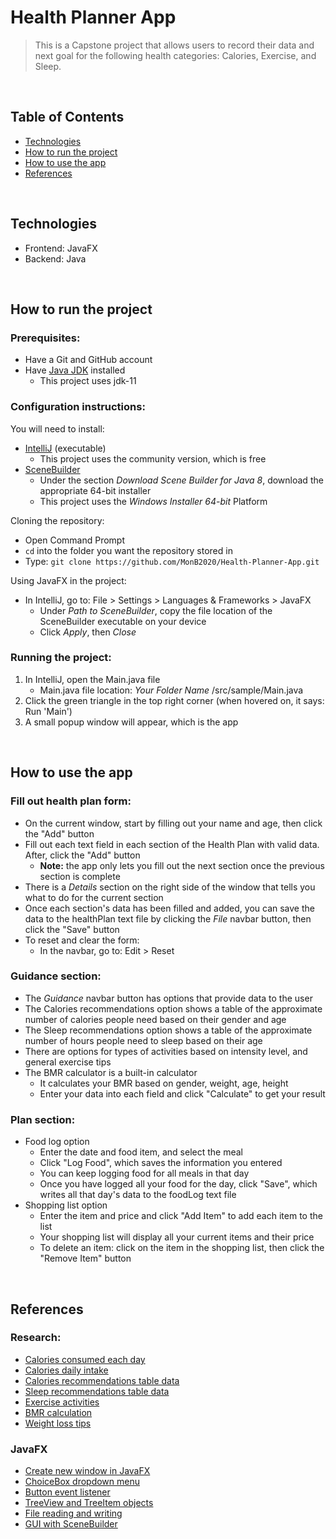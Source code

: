 # Health Planner App
> This is a Capstone project that allows users to record their data and next goal for the following health categories: Calories, Exercise, and Sleep.

<br>

## Table of Contents
- [Technologies](#technologies)
- [How to run the project](#how-to-run-project)
- [How to use the app](#how-to-use-app)
- [References](#references)

<br>

## Technologies
* Frontend: JavaFX
* Backend: Java


<br>


## <a id="how-to-run-project">How to run the project</a>
### Prerequisites:
- Have a Git and GitHub account
- Have [Java JDK](https://adoptopenjdk.net/archive.html) installed 
  - This project uses jdk-11

### Configuration instructions:

You will need to install:
- [IntelliJ](https://www.jetbrains.com/idea/download/#section=windows) (executable)
  - This project uses the community version, which is free
- [SceneBuilder](https://gluonhq.com/products/scene-builder/)
  - Under the section *Download Scene Builder for Java 8*, download the appropriate 64-bit installer
  - This project uses the *Windows Installer 64-bit* Platform

Cloning the repository:
- Open Command Prompt
- `cd` into the folder you want the repository stored in
- Type:  `git clone https://github.com/MonB2020/Health-Planner-App.git`

Using JavaFX in the project:
- In IntelliJ, go to: File > Settings > Languages & Frameworks > JavaFX
  - Under *Path to SceneBuilder*, copy the file location of the SceneBuilder executable on your device
  - Click *Apply*, then *Close*

### Running the project:
1. In IntelliJ, open the Main.java file
   - Main.java file location: *Your Folder Name* /src/sample/Main.java
2. Click the green triangle in the top right corner (when hovered on, it says: Run 'Main')
3. A small popup window will appear, which is the app


<br>


## <a id="how-to-use-app">How to use the app</a>
### Fill out health plan form:
- On the current window, start by filling out your name and age, then click the "Add" button
- Fill out each text field in each section of the Health Plan with valid data. After, click the "Add" button
  - **Note:** the app only lets you fill out the next section once the previous section is complete
- There is a *Details* section on the right side of the window that tells you what to do for the current section
- Once each section's data has been filled and added, you can save the data to the healthPlan text file by clicking the *File* navbar button, then click the "Save" button
- To reset and clear the form: 
  - In the navbar, go to: Edit > Reset

### Guidance section:
- The *Guidance* navbar button has options that provide data to the user
- The Calories recommendations option shows a table of the approximate number of calories people need based on their gender and age
- The Sleep recommendations option shows a table of the approximate number of hours people need to sleep based on their age
- There are options for types of activities based on intensity level, and general exercise tips
- The BMR calculator is a built-in calculator 
  - It calculates your BMR based on gender, weight, age, height
  - Enter your data into each field and click "Calculate" to get your result

### Plan section:
- Food log option
  - Enter the date and food item, and select the meal
  - Click "Log Food", which saves the information you entered
  - You can keep logging food for all meals in that day
  - Once you have logged all your food for the day, click "Save", which writes all that day's data to the foodLog text file
- Shopping list option
  - Enter the item and price and click "Add Item" to add each item to the list
  - Your shopping list will display all your current items and their price
  - To delete an item: click on the item in the shopping list, then click the "Remove Item" button


<br>


## <a id="references">References</a>
### Research:
- [Calories consumed each day](https://www.medicalnewstoday.com/articles/245588#:~:text=According%20to%20the%202015%2D2020,men%20from%202%2C000%20to%203%2C000.)
- [Calories daily intake](https://www.nhs.uk/common-health-questions/food-and-diet/what-should-my-daily-intake-of-calories-be/)
- [Calories recommendations table data](https://www.webmd.com/diet/features/estimated-calorie-requirement)
- [Sleep recommendations table data](https://www.cdc.gov/sleep/about_sleep/how_much_sleep.html)
- [Exercise activities](https://www.nhs.uk/live-well/exercise/)
- [BMR calculation](https://www.verywellfit.com/what-is-bmr-or-basal-metabolic-rate-3495380)
- [Weight loss tips](https://www.healthline.com/nutrition/losing-a-pound-a-day#weight-loss-tips)

### JavaFX
- [Create new window in JavaFX](https://www.quickprogrammingtips.com/java/how-to-open-a-new-window-in-javafx.html)
- [ChoiceBox dropdown menu](https://jenkov.com/tutorials/javafx/choicebox.html)
- [Button event listener](https://www.geeksforgeeks.org/javafx-button-with-examples/)
- [TreeView and TreeItem objects](https://jenkov.com/tutorials/javafx/treeview.html)
- [File reading and writing](https://www.youtube.com/watch?v=ivRleZ6NWLQ&t=229s)
- [GUI with SceneBuilder](https://www.youtube.com/watch?v=C353UFc3te0&t=156s)
